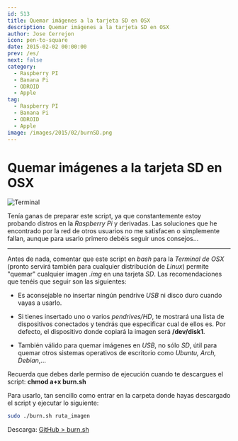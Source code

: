 ```yaml
---
id: 513
title: Quemar imágenes a la tarjeta SD en OSX
description: Quemar imágenes a la tarjeta SD en OSX
author: Jose Cerrejon
icon: pen-to-square
date: 2015-02-02 00:00:00
prev: /es/
next: false
category:
  - Raspberry PI
  - Banana Pi
  - ODROID
  - Apple
tag:
  - Raspberry PI
  - Banana Pi
  - ODROID
  - Apple
image: /images/2015/02/burnSD.png
---
```


# Quemar imágenes a la tarjeta SD en OSX

![Terminal](/images/2015/02/burnSD.png)

Tenía ganas de preparar este script, ya que constantemente estoy probando distros en la *Raspberry Pi* y derivadas. Las soluciones que he encontrado por la red de otros usuarios no me satisfacen o simplemente fallan, aunque para usarlo primero debéis seguir unos consejos...

- - -
Antes de nada, comentar que este script en *bash* para la *Terminal de OSX* (pronto servirá también para cualquier distribución de *Linux*) permite "quemar" cualquier imagen *.img* en una tarjeta *SD*. Las recomendaciones que tenéis que seguir son las siguientes:

* Es aconsejable no insertar ningún pendrive *USB* ni disco duro cuando vayas a usarlo.

* Si tienes insertado uno o varios *pendrives/HD*, te mostrará una lista de dispositivos conectados y tendrás que especificar cual de ellos es. Por defecto, el dispositivo donde copiará la imagen será **/dev/disk1**. 

* También válido para quemar imágenes en *USB*, no sólo *SD*, útil para quemar otros sistemas operativos de escritorio como *Ubuntu, Arch, Debian*,...

Recuerda que debes darle permiso de ejecución cuando te descargues el script: **chmod a+x burn.sh**

Para usarlo, tan sencillo como entrar en la carpeta donde hayas descargado el script y ejecutar lo siguiente:

```bash
sudo ./burn.sh ruta_imagen
```

Descarga: [GitHub > burn.sh](https://github.com/jmcerrejon/scripts/raw/master/burn.sh)